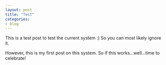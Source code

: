 ```yaml
---
layout: post
title: "Test"
categories:
- blog
---
```


This is a test post to test the current system :) So you can most likely ignore it.

However, this is my first post on this system. So if this works…well…time to celebrate! 